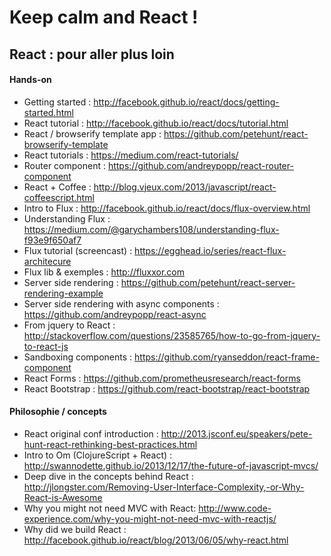 Keep calm and React !
=====================

React : pour aller plus loin
----------------------------

#### Hands-on

* Getting started : http://facebook.github.io/react/docs/getting-started.html
* React tutorial : http://facebook.github.io/react/docs/tutorial.html
* React / browserify template app : https://github.com/petehunt/react-browserify-template
* React tutorials : https://medium.com/react-tutorials/
* Router component : https://github.com/andreypopp/react-router-component
* React + Coffee : http://blog.vjeux.com/2013/javascript/react-coffeescript.html
* Intro to Flux : http://facebook.github.io/react/docs/flux-overview.html
* Understanding Flux : https://medium.com/@garychambers108/understanding-flux-f93e9f650af7
* Flux tutorial (screencast) : https://egghead.io/series/react-flux-architecure
* Flux lib & exemples : http://fluxxor.com
* Server side rendering : https://github.com/petehunt/react-server-rendering-example
* Server side rendering with async components : https://github.com/andreypopp/react-async
* From jquery to React : http://stackoverflow.com/questions/23585765/how-to-go-from-jquery-to-react-js
* Sandboxing components : https://github.com/ryanseddon/react-frame-component
* React Forms : https://github.com/prometheusresearch/react-forms
* React Bootstrap : https://github.com/react-bootstrap/react-bootstrap 

#### Philosophie / concepts

* React original conf introduction : http://2013.jsconf.eu/speakers/pete-hunt-react-rethinking-best-practices.html
* Intro to Om (ClojureScript + React) : http://swannodette.github.io/2013/12/17/the-future-of-javascript-mvcs/
* Deep dive in the concepts behind React : http://jlongster.com/Removing-User-Interface-Complexity,-or-Why-React-is-Awesome
* Why you might not need MVC with React: http://www.code-experience.com/why-you-might-not-need-mvc-with-reactjs/
* Why did we build React : http://facebook.github.io/react/blog/2013/06/05/why-react.html

